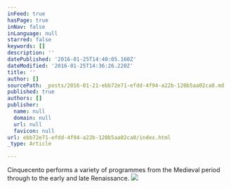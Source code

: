```yaml
---
inFeed: true
hasPage: true
inNav: false
inLanguage: null
starred: false
keywords: []
description: ''
datePublished: '2016-01-25T14:40:05.160Z'
dateModified: '2016-01-25T14:36:26.220Z'
title: ''
author: []
sourcePath: _posts/2016-01-21-ebb72e71-efdd-4f94-a22b-120b5aa02ca0.md
published: true
authors: []
publisher:
  name: null
  domain: null
  url: null
  favicon: null
url: ebb72e71-efdd-4f94-a22b-120b5aa02ca0/index.html
_type: Article

---
```

Cinquecento performs a variety of programmes from the Medieval period through to the early and late Renaissance. ![](https://the-grid-user-content.s3-us-west-2.amazonaws.com/c8a9654c-488f-4b06-8959-dfa8c87d24e9.jpg)